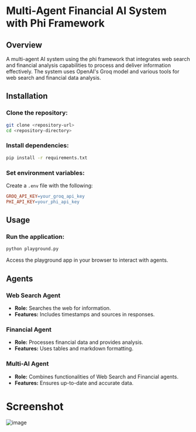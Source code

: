 # Multi-Agent Financial AI System with Phi Framework

## Overview

A multi-agent AI system using the phi framework that integrates web search and financial analysis capabilities to process and deliver information effectively. The system uses OpenAI's Groq model and various tools for web search and financial data analysis.

## Installation

### Clone the repository:

```bash
git clone <repository-url>
cd <repository-directory>
```

### Install dependencies:

```bash
pip install -r requirements.txt
```

### Set environment variables:

Create a `.env` file with the following:

```makefile
GROQ_API_KEY=your_groq_api_key
PHI_API_KEY=your_phi_api_key
```

## Usage

### Run the application:

```bash
python playground.py
```

Access the playground app in your browser to interact with agents.

## Agents

### Web Search Agent

* **Role:** Searches the web for information.
* **Features:** Includes timestamps and sources in responses.

### Financial Agent

* **Role:** Processes financial data and provides analysis.
* **Features:** Uses tables and markdown formatting.

### Multi-AI Agent

* **Role:** Combines functionalities of Web Search and Financial agents.
* **Features:** Ensures up-to-date and accurate data.

# Screenshot
![image](https://github.com/user-attachments/assets/73edd032-524d-4d62-a7e4-80f65c8d2d9e)


## 